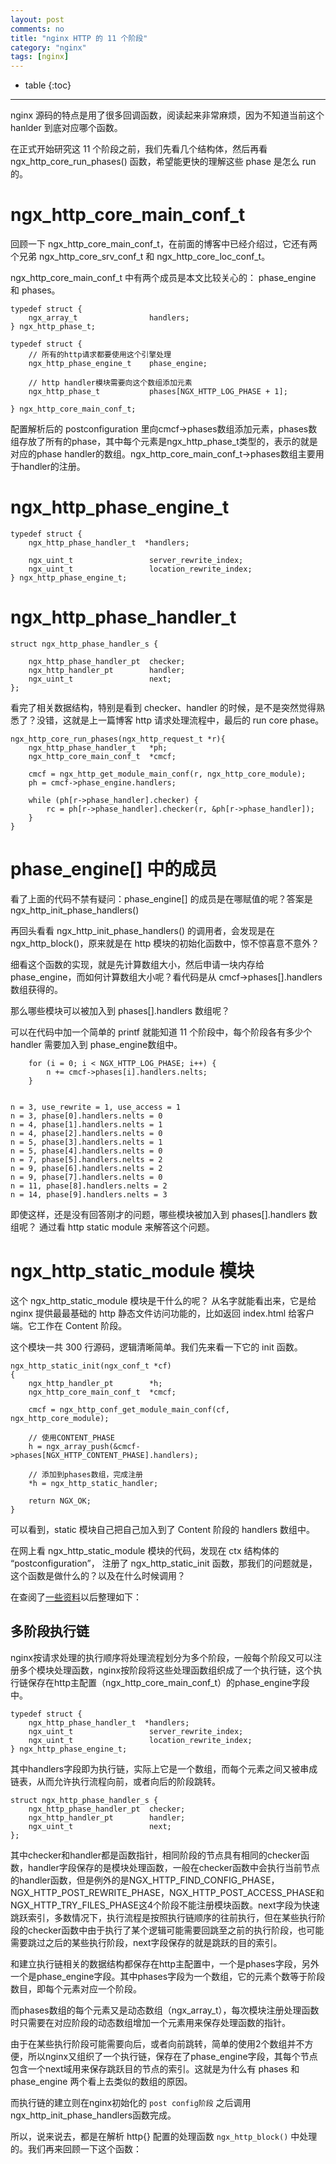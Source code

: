 ```yaml
---
layout: post
comments: no
title: "nginx HTTP 的 11 个阶段"
category: "nginx"
tags: [nginx]
---
```


* table
{:toc}
***

nginx 源码的特点是用了很多回调函数，阅读起来非常麻烦，因为不知道当前这个 hanlder 到底对应哪个函数。

在正式开始研究这 11 个阶段之前，我们先看几个结构体，然后再看 ngx_http_core_run_phases() 函数，希望能更快的理解这些 phase 是怎么 run 的。

# ngx_http_core_main_conf_t 

回顾一下 ngx_http_core_main_conf_t，在前面的博客中已经介绍过，它还有两个兄弟 ngx_http_core_srv_conf_t 和 ngx_http_core_loc_conf_t。

ngx_http_core_main_conf_t 中有两个成员是本文比较关心的： phase_engine 和 phases。


```
typedef struct {
    ngx_array_t                handlers;
} ngx_http_phase_t;

typedef struct {
    // 所有的http请求都要使用这个引擎处理
    ngx_http_phase_engine_t    phase_engine;

    // http handler模块需要向这个数组添加元素
    ngx_http_phase_t           phases[NGX_HTTP_LOG_PHASE + 1];

} ngx_http_core_main_conf_t;
```

配置解析后的 postconfiguration 里向cmcf->phases数组添加元素，phases数组存放了所有的phase，其中每个元素是ngx_http_phase_t类型的，表示的就是对应的phase handler的数组。ngx_http_core_main_conf_t->phases数组主要用于handler的注册。

# ngx_http_phase_engine_t

```
typedef struct {
    ngx_http_phase_handler_t  *handlers;

    ngx_uint_t                 server_rewrite_index;
    ngx_uint_t                 location_rewrite_index;
} ngx_http_phase_engine_t;
```

# ngx_http_phase_handler_t 
```
struct ngx_http_phase_handler_s {

    ngx_http_phase_handler_pt  checker;
    ngx_http_handler_pt        handler;
    ngx_uint_t                 next;
};
```

看完了相关数据结构，特别是看到 checker、handler 的时候，是不是突然觉得熟悉了？没错，这就是上一篇博客 http 请求处理流程中，最后的 run core phase。

```
ngx_http_core_run_phases(ngx_http_request_t *r){
    ngx_http_phase_handler_t   *ph;
    ngx_http_core_main_conf_t  *cmcf;

    cmcf = ngx_http_get_module_main_conf(r, ngx_http_core_module);
    ph = cmcf->phase_engine.handlers;

    while (ph[r->phase_handler].checker) {
        rc = ph[r->phase_handler].checker(r, &ph[r->phase_handler]);
    }
}
```

# phase_engine[] 中的成员

看了上面的代码不禁有疑问：phase_engine[] 的成员是在哪赋值的呢？答案是 ngx_http_init_phase_handlers() 

再回头看看 ngx_http_init_phase_handlers() 的调用者，会发现是在 ngx_http_block()，原来就是在 http 模块的初始化函数中，惊不惊喜意不意外？

细看这个函数的实现，就是先计算数组大小，然后申请一块内存给 phase_engine，而如何计算数组大小呢？看代码是从 cmcf->phases[].handlers 数组获得的。

那么哪些模块可以被加入到 phases[].handlers 数组呢？ 

可以在代码中加一个简单的 printf 就能知道 11 个阶段中，每个阶段各有多少个 handler 需要加入到 phase_engine数组中。

```
    for (i = 0; i < NGX_HTTP_LOG_PHASE; i++) {
        n += cmcf->phases[i].handlers.nelts;
    }


n = 3, use_rewrite = 1, use_access = 1
n = 3, phase[0].handlers.nelts = 0
n = 4, phase[1].handlers.nelts = 1
n = 4, phase[2].handlers.nelts = 0
n = 5, phase[3].handlers.nelts = 1
n = 5, phase[4].handlers.nelts = 0
n = 7, phase[5].handlers.nelts = 2
n = 9, phase[6].handlers.nelts = 2
n = 9, phase[7].handlers.nelts = 0
n = 11, phase[8].handlers.nelts = 2
n = 14, phase[9].handlers.nelts = 3
```

即使这样，还是没有回答刚才的问题，哪些模块被加入到 phases[].handlers 数组呢？ 通过看 http static module 来解答这个问题。

# ngx_http_static_module 模块

这个 ngx_http_static_module 模块是干什么的呢？ 从名字就能看出来，它是给 nginx 提供最最基础的 http 静态文件访问功能的，比如返回 index.html 给客户端。它工作在 Content 阶段。

这个模块一共 300 行源码，逻辑清晰简单。我们先来看一下它的 init 函数。
```
ngx_http_static_init(ngx_conf_t *cf)
{
    ngx_http_handler_pt        *h;
    ngx_http_core_main_conf_t  *cmcf;

    cmcf = ngx_http_conf_get_module_main_conf(cf, ngx_http_core_module);

    // 使用CONTENT_PHASE
    h = ngx_array_push(&cmcf->phases[NGX_HTTP_CONTENT_PHASE].handlers);

    // 添加到phases数组，完成注册
    *h = ngx_http_static_handler;

    return NGX_OK;
}
```

可以看到，static 模块自己把自己加入到了 Content 阶段的 handlers 数组中。

在网上看 ngx_http_static_module 模块的代码，发现在 ctx 结构体的 “postconfiguration”， 注册了 ngx_http_static_init 函数，那我们的问题就是，这个函数是做什么的？以及在什么时候调用？

在查阅了[一些资料](http://tengine.taobao.org/book/chapter_12.html)以后整理如下：

## 多阶段执行链

nginx按请求处理的执行顺序将处理流程划分为多个阶段，一般每个阶段又可以注册多个模块处理函数，nginx按阶段将这些处理函数组织成了一个执行链，这个执行链保存在http主配置（ngx_http_core_main_conf_t）的phase_engine字段中。

```
typedef struct {
    ngx_http_phase_handler_t  *handlers;
    ngx_uint_t                 server_rewrite_index;
    ngx_uint_t                 location_rewrite_index;
} ngx_http_phase_engine_t;
```
其中handlers字段即为执行链，实际上它是一个数组，而每个元素之间又被串成链表，从而允许执行流程向前，或者向后的阶段跳转。

```
struct ngx_http_phase_handler_s {
    ngx_http_phase_handler_pt  checker;
    ngx_http_handler_pt        handler;
    ngx_uint_t                 next;
};
```
其中checker和handler都是函数指针，相同阶段的节点具有相同的checker函数，handler字段保存的是模块处理函数，一般在checker函数中会执行当前节点的handler函数，但是例外的是NGX_HTTP_FIND_CONFIG_PHASE，NGX_HTTP_POST_REWRITE_PHASE，NGX_HTTP_POST_ACCESS_PHASE和NGX_HTTP_TRY_FILES_PHASE这4个阶段不能注册模块函数。next字段为快速跳跃索引，多数情况下，执行流程是按照执行链顺序的往前执行，但在某些执行阶段的checker函数中由于执行了某个逻辑可能需要回跳至之前的执行阶段，也可能需要跳过之后的某些执行阶段，next字段保存的就是跳跃的目的索引。

和建立执行链相关的数据结构都保存在http主配置中，一个是phases字段，另外一个是phase_engine字段。其中phases字段为一个数组，它的元素个数等于阶段数目，即每个元素对应一个阶段。

而phases数组的每个元素又是动态数组（ngx_array_t），每次模块注册处理函数时只需要在对应阶段的动态数组增加一个元素用来保存处理函数的指针。

由于在某些执行阶段可能需要向后，或者向前跳转，简单的使用2个数组并不方便，所以nginx又组织了一个执行链，保存在了phase_engine字段，其每个节点包含一个next域用来保存跳跃目的节点的索引。这就是为什么有 phases 和 phase_engine 两个看上去类似的数组的原因。

而执行链的建立则在nginx初始化的 `post config阶段` 之后调用ngx_http_init_phase_handlers函数完成。

所以，说来说去，都是在解析 http{} 配置的处理函数 `ngx_http_block()` 中处理的。我们再来回顾一下这个函数：

```

```




